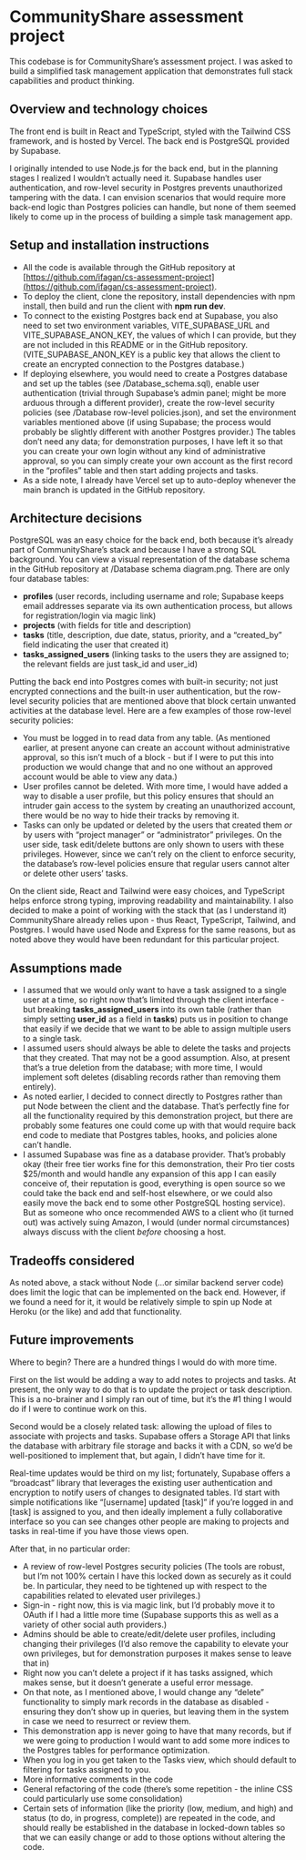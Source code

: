 # **CommunityShare assessment project**

This codebase is for CommunityShare’s assessment project. I was asked to build a simplified task management application that demonstrates full stack capabilities and product thinking.

## **Overview and technology choices**

The front end is built in React and TypeScript, styled with the Tailwind CSS framework, and is hosted by Vercel. The back end is PostgreSQL provided by Supabase.

I originally intended to use Node.js for the back end, but in the planning stages I realized I wouldn’t actually need it. Supabase handles user authentication, and row-level security in Postgres prevents unauthorized tampering with the data. I can envision scenarios that would require more back-end logic than Postgres policies can handle, but none of them seemed likely to come up in the process of building a simple task management app. 

## **Setup and installation instructions**

* All the code is available through the GitHub repository at [https://github.com/ifagan/cs-assessment-project](https://github.com/ifagan/cs-assessment-project).  
* To deploy the client, clone the repository, install dependencies with npm install, then build and run the client with **npm run dev**.  
* To connect to the existing Postgres back end at Supabase, you also need to set two environment variables, VITE\_SUPABASE\_URL and VITE\_SUPABASE\_ANON\_KEY, the values of which I can provide, but they are not included in this README or in the GitHub repository. (VITE\_SUPABASE\_ANON\_KEY is a public key that allows the client to create an encrypted connection to the Postgres database.)  
* If deploying elsewhere, you would need to create a Postgres database and set up the tables (see /Database\_schema.sql), enable user authentication (trivial through Supabase’s admin panel; might be more arduous through a different provider), create the row-level security policies (see /Database row-level policies.json), and set the environment variables mentioned above (if using Supabase; the process would probably be slightly different with another Postgres provider.) The tables don’t need any data; for demonstration purposes, I have left it so that you can create your own login without any kind of administrative approval, so you can simply create your own account as the first record in the “profiles” table and then start adding projects and tasks.  
* As a side note, I already have Vercel set up to auto-deploy whenever the main branch is updated in the GitHub repository.

## **Architecture decisions**

PostgreSQL was an easy choice for the back end, both because it’s already part of CommunityShare’s stack and because I have a strong SQL background. You can view a visual representation of the database schema in the GitHub repository at /Database schema diagram.png. There are only four database tables:

* **profiles** (user records, including username and role; Supabase keeps email addresses separate via its own authentication process, but allows for registration/login via magic link)  
* **projects** (with fields for title and description)  
* **tasks** (title, description, due date, status, priority, and a “created\_by” field indicating the user that created it)  
* **tasks\_assigned\_users** (linking tasks to the users they are assigned to; the relevant fields are just task\_id and user\_id)

Putting the back end into Postgres comes with built-in security; not just encrypted connections and the built-in user authentication, but the row-level security policies that are mentioned above that block certain unwanted activities at the database level. Here are a few examples of those row-level security policies:

* You must be logged in to read data from any table. (As mentioned earlier, at present anyone can create an account without administrative approval, so this isn’t much of a block \- but if I were to put this into production we would change that and no one without an approved account would be able to view any data.)  
* User profiles cannot be deleted. With more time, I would have added a way to disable a user profile, but this policy ensures that should an intruder gain access to the system by creating an unauthorized account, there would be no way to hide their tracks by removing it.  
* Tasks can only be updated or deleted by the users that created them *or* by users with “project manager” or “administrator” privileges. On the user side, task edit/delete buttons are only shown to users with these privileges. However, since we can’t rely on the client to enforce security, the database’s row-level policies ensure that regular users cannot alter or delete other users’ tasks.

On the client side, React and Tailwind were easy choices, and TypeScript helps enforce strong typing, improving readability and maintainability. I also decided to make a point of working with the stack that (as I understand it) CommunityShare already relies upon \- thus React, TypeScript, Tailwind, and Postgres. I would have used Node and Express for the same reasons, but as noted above they would have been redundant for this particular project.

## **Assumptions made**

* I assumed that we would only want to have a task assigned to a single user at a time, so right now that’s limited through the client interface \- but breaking **tasks\_assigned\_users** into its own table (rather than simply setting **user\_id** as a field in **tasks**) puts us in position to change that easily if we decide that we want to be able to assign multiple users to a single task.  
* I assumed users should always be able to delete the tasks and projects that they created. That may not be a good assumption. Also, at present that’s a true deletion from the database; with more time, I would implement soft deletes (disabling records rather than removing them entirely).  
* As noted earlier, I decided to connect directly to Postgres rather than put Node between the client and the database. That’s perfectly fine for all the functionality required by this demonstration project, but there are probably some features one could come up with that would require back end code to mediate that Postgres tables, hooks, and policies alone can’t handle.  
* I assumed Supabase was fine as a database provider. That’s probably okay (their free tier works fine for this demonstration, their Pro tier costs $25/month and would handle any expansion of this app I can easily conceive of, their reputation is good, everything is open source so we could take the back end and self-host elsewhere, or we could also easily move the back end to some other PostgreSQL hosting service). But as someone who once recommended AWS to a client who (it turned out) was actively suing Amazon, I would (under normal circumstances) always discuss with the client *before* choosing a host.

## **Tradeoffs considered**

As noted above, a stack without Node (...or similar backend server code) does limit the logic that can be implemented on the back end. However, if we found a need for it, it would be relatively simple to spin up Node at Heroku (or the like) and add that functionality.

## **Future improvements**

Where to begin? There are a hundred things I would do with more time.

First on the list would be adding a way to add notes to projects and tasks. At present, the only way to do that is to update the project or task description. This is a no-brainer and I simply ran out of time, but it’s the \#1 thing I would do if I were to continue work on this.

Second would be a closely related task: allowing the upload of files to associate with projects and tasks. Supabase offers a Storage API that links the database with arbitrary file storage and backs it with a CDN, so we’d be well-positioned to implement that, but again, I didn’t have time for it.

Real-time updates would be third on my list; fortunately, Supabase offers a “broadcast” library that leverages the existing user authentication and encryption to notify users of changes to designated tables. I’d start with simple notifications like “\[username\] updated \[task\]” if you’re logged in and \[task\] is assigned to you, and then ideally implement a fully collaborative interface so you can see changes other people are making to projects and tasks in real-time if you have those views open.

After that, in no particular order:

* A review of row-level Postgres security policies (The tools are robust, but I’m not 100% certain I have this locked down as securely as it could be. In particular, they need to be tightened up with respect to the capabilities related to elevated user privileges.)  
* Sign-in \- right now, this is via magic link, but I’d probably move it to OAuth if I had a little more time (Supabase supports this as well as a variety of other social auth providers.)  
* Admins should be able to create/edit/delete user profiles, including changing their privileges (I’d also remove the capability to elevate your own privileges, but for demonstration purposes it makes sense to leave that in)  
* Right now you can’t delete a project if it has tasks assigned, which makes sense, but it doesn’t generate a useful error message.  
* On that note, as I mentioned above, I would change any “delete” functionality to simply mark records in the database as disabled \- ensuring they don’t show up in queries, but leaving them in the system in case we need to resurrect or review them.  
* This demonstration app is never going to have that many records, but if we were going to production I would want to add some more indices to the Postgres tables for performance optimization.  
* When you log in you get taken to the Tasks view, which should default to filtering for tasks assigned to you.  
* More informative comments in the code  
* General refactoring of the code (there’s some repetition \- the inline CSS could particularly use some consolidation)  
* Certain sets of information (like the priority (low, medium, and high) and status (to do, in progress, complete)) are repeated in the code, and should really be established in the database in locked-down tables so that we can easily change or add to those options without altering the code.
